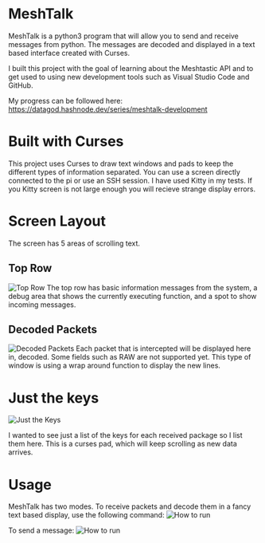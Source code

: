 # MeshTalk
MeshTalk is a python3 program that will allow you to send and receive messages from python. The messages are decoded and displayed in a text based interface created with Curses.

I built this project with the goal of learning about the Meshtastic API and to get used to using new development tools such as Visual Studio Code and GitHub.

My progress can be followed here:  https://datagod.hashnode.dev/series/meshtalk-development

# Built with Curses
This project uses Curses to draw text windows and pads to keep the different types of information separated.  You can use a screen directly connected to the pi or use an SSH session.  I have used Kitty in my tests.  If you Kitty screen is not large enough you will recieve strange display errors.

# Screen Layout
The screen has 5 areas of scrolling text.

## Top Row
![Top Row](https://github.com/datagod/meshtalk/blob/main/pics/Meshtalk%20messages.jpg?raw=true "Top Row")
The top row has basic information messages from the system, a debug area that shows the currently executing function, and a spot to show incoming messages.


## Decoded Packets
![Decoded Packets](https://github.com/datagod/meshtalk/blob/main/pics/Meshtalk%20packet.jpg?raw=true "Packet values")
Each packet that is intercepted will be displayed here in, decoded.  Some fields such as RAW are not supported yet.  This type of window is using a wrap around function to display the new lines.

# Just the keys
![Just the Keys](https://github.com/datagod/meshtalk/blob/main/pics/meshtalk%20packet%20keys.jpg?raw=true "Packet keys")

I wanted to see just a list of the keys for each received package so I list them here.  This is a curses pad, which will keep scrolling as new data arrives.

# Usage
MeshTalk has two modes.
To receive packets and decode them in a fancy text based display, use the following command:
![How to run](https://github.com/datagod/meshtalk/blob/main/pics/MeshtalkUsage1.jpg?raw=true "Usage")

To send a message: 
![How to run](https://github.com/datagod/meshtalk/blob/main/pics/MeshtalkSendMessage.jpg?raw=true "Usage")


